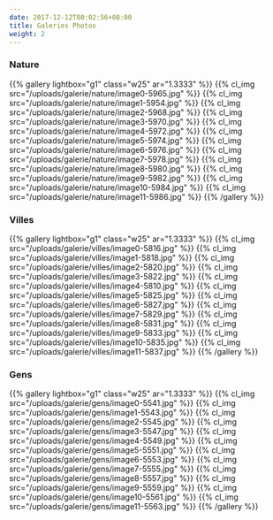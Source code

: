 ```yaml
---
date: 2017-12-12T00:02:56+08:00
title: Galeries Photos
weight: 2
---
```

### Nature
{{% gallery lightbox="g1" class="w25" ar="1.3333" %}}
  {{% cl_img src="/uploads/galerie/nature/image0-5965.jpg" %}}
  {{% cl_img src="/uploads/galerie/nature/image1-5954.jpg" %}}
  {{% cl_img src="/uploads/galerie/nature/image2-5968.jpg" %}}
  {{% cl_img src="/uploads/galerie/nature/image3-5970.jpg" %}}
  {{% cl_img src="/uploads/galerie/nature/image4-5972.jpg" %}}
  {{% cl_img src="/uploads/galerie/nature/image5-5974.jpg" %}}
  {{% cl_img src="/uploads/galerie/nature/image6-5976.jpg" %}}
  {{% cl_img src="/uploads/galerie/nature/image7-5978.jpg" %}}
  {{% cl_img src="/uploads/galerie/nature/image8-5980.jpg" %}}
  {{% cl_img src="/uploads/galerie/nature/image9-5982.jpg" %}}
  {{% cl_img src="/uploads/galerie/nature/image10-5984.jpg" %}}
  {{% cl_img src="/uploads/galerie/nature/image11-5986.jpg" %}}
{{% /gallery %}}

### Villes
{{% gallery lightbox="g1" class="w25" ar="1.3333" %}}
  {{% cl_img src="/uploads/galerie/villes/image0-5816.jpg" %}}
  {{% cl_img src="/uploads/galerie/villes/image1-5818.jpg" %}}
  {{% cl_img src="/uploads/galerie/villes/image2-5820.jpg" %}}
  {{% cl_img src="/uploads/galerie/villes/image3-5822.jpg" %}}
  {{% cl_img src="/uploads/galerie/villes/image4-5810.jpg" %}}
  {{% cl_img src="/uploads/galerie/villes/image5-5825.jpg" %}}
  {{% cl_img src="/uploads/galerie/villes/image6-5827.jpg" %}}
  {{% cl_img src="/uploads/galerie/villes/image7-5829.jpg" %}}
  {{% cl_img src="/uploads/galerie/villes/image8-5831.jpg" %}}
  {{% cl_img src="/uploads/galerie/villes/image9-5833.jpg" %}}
  {{% cl_img src="/uploads/galerie/villes/image10-5835.jpg" %}}
  {{% cl_img src="/uploads/galerie/villes/image11-5837.jpg" %}}
{{% /gallery %}}

### Gens
{{% gallery lightbox="g1" class="w25" ar="1.3333" %}}
  {{% cl_img src="/uploads/galerie/gens/image0-5541.jpg" %}}
  {{% cl_img src="/uploads/galerie/gens/image1-5543.jpg" %}}
  {{% cl_img src="/uploads/galerie/gens/image2-5545.jpg" %}}
  {{% cl_img src="/uploads/galerie/gens/image3-5547.jpg" %}}
  {{% cl_img src="/uploads/galerie/gens/image4-5549.jpg" %}}
  {{% cl_img src="/uploads/galerie/gens/image5-5551.jpg" %}}
  {{% cl_img src="/uploads/galerie/gens/image6-5553.jpg" %}}
  {{% cl_img src="/uploads/galerie/gens/image7-5555.jpg" %}}
  {{% cl_img src="/uploads/galerie/gens/image8-5557.jpg" %}}
  {{% cl_img src="/uploads/galerie/gens/image9-5559.jpg" %}}
  {{% cl_img src="/uploads/galerie/gens/image10-5561.jpg" %}}
  {{% cl_img src="/uploads/galerie/gens/image11-5563.jpg" %}}
{{% /gallery %}}
